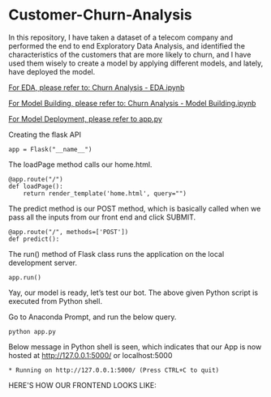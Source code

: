 # Customer-Churn-Analysis
In this repository, I have taken a dataset of a telecom company and performed the end to end Exploratory Data Analysis, and identified the characteristics of the customers that are more likely to churn, and I have used them wisely to create a model by applying different models, and lately, have deployed the model.

[For EDA, please refer to: Churn Analysis - EDA.ipynb](https://github.com/ydvsheetal/Customer-Churn-Analysis/blob/main/Churn%20Analysis%20-%20EDA.ipynb)

[For Model Building, please refer to: Churn Analysis - Model Building.ipynb](https://github.com/ydvsheetal/Customer-Churn-Analysis/blob/main/Churn%20Analysis%20-%20Model%20Building.ipynb)

[For Model Deployment, please refer to app.py](https://github.com/ydvsheetal/Customer-Churn-Analysis/blob/main/app.py)

Creating the flask API

```
app = Flask("__name__")
```

The loadPage method calls our home.html.
```
@app.route("/")
def loadPage():
	return render_template('home.html', query="")
```

The predict method is our POST method, which is basically called when we pass all the inputs from our front end and click SUBMIT.
```
@app.route("/", methods=['POST'])
def predict():
```
  
The run() method of Flask class runs the application on the local development server.
```
app.run()
```


Yay, our model is ready, let’s test our bot.
The above given Python script is executed from Python shell.

Go to Anaconda Prompt, and run the below query.
```
python app.py
```


Below message in Python shell is seen, which indicates that our App is now hosted at http://127.0.0.1:5000/ or localhost:5000
```
* Running on http://127.0.0.1:5000/ (Press CTRL+C to quit)
```


HERE'S HOW OUR FRONTEND LOOKS LIKE:

